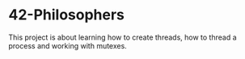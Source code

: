 # 42-Philosophers
This project is about learning how to create threads, how to thread a process and working with mutexes.
